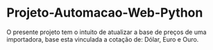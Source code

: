 # Projeto-Automacao-Web-Python
O presente projeto tem o intuito de atualizar a base de preços de uma importadora, base esta vinculada a cotação de: Dólar, Euro e Ouro.
